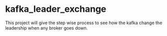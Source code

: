 # kafka_leader_exchange
This project will give the step wise process to see how the kafka change the leadership when any broker goes down.

